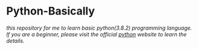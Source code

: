 # Python-Basically

*this repository for me to learn basic python(3.8.2) programming language. If you are a beginner, please visit the official [python](https://python.org) website to learn the details.*
